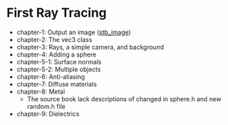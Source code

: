 # First Ray Tracing

* chapter-1: Output an image ([stb_image](https://github.com/nothings/stb/blob/master/stb_image.h))
* chapter-2: The vec3 class
* chapter-3: Rays, a simple camera, and background
* chapter-4: Adding a sphere
* chapter-5-1: Surface normals
* chapter-5-2: Multiple objects
* chapter-6: Anti-aliasing
* chapter-7: Diffuse materials
* chapter-8: Metal
  * The source book lack descriptions of changed in sphere.h and new random.h file
* chapter-9: Dielectrics